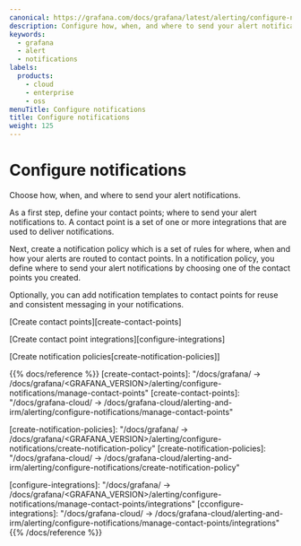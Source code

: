 ```yaml
---
canonical: https://grafana.com/docs/grafana/latest/alerting/configure-notifications
description: Configure how, when, and where to send your alert notifications
keywords:
  - grafana
  - alert
  - notifications
labels:
  products:
    - cloud
    - enterprise
    - oss
menuTitle: Configure notifications
title: Configure notifications
weight: 125
---
```


# Configure notifications

Choose how, when, and where to send your alert notifications.

As a first step, define your contact points; where to send your alert notifications to. A contact point is a set of one or more integrations that are used to deliver notifications.

Next, create a notification policy which is a set of rules for where, when and how your alerts are routed to contact points. In a notification policy, you define where to send your alert notifications by choosing one of the contact points you created.

Optionally, you can add notification templates to contact points for reuse and consistent messaging in your notifications.

[Create contact points][create-contact-points]

[Create contact point integrations][configure-integrations]

[Create notification policies[create-notification-policies]]

{{% docs/reference %}}
[create-contact-points]: "/docs/grafana/ -> /docs/grafana/<GRAFANA_VERSION>/alerting/configure-notifications/manage-contact-points"
[create-contact-points]: "/docs/grafana-cloud/ -> /docs/grafana-cloud/alerting-and-irm/alerting/configure-notifications/manage-contact-points"

[create-notification-policies]: "/docs/grafana/ -> /docs/grafana/<GRAFANA_VERSION>/alerting/configure-notifications/create-notification-policy"
[create-notification-policies]: "/docs/grafana-cloud/ -> /docs/grafana-cloud/alerting-and-irm/alerting/configure-notifications/create-notification-policy"

[configure-integrations]: "/docs/grafana/ -> /docs/grafana/<GRAFANA_VERSION>/alerting/configure-notifications/manage-contact-points/integrations"
[cconfigure-integrations]: "/docs/grafana-cloud/ -> /docs/grafana-cloud/alerting-and-irm/alerting/configure-notifications/manage-contact-points/integrations"
{{% /docs/reference %}}
